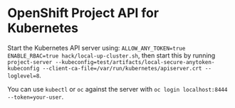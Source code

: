OpenShift Project API for Kubernetes
====================================

Start the Kubernetes API server using: `ALLOW_ANY_TOKEN=true ENABLE_RBAC=true hack/local-up-cluster.sh`, then start this by running `project-server --kubeconfig=test/artifacts/local-secure-anytoken-kubeconfig --client-ca-file=/var/run/kubernetes/apiserver.crt --loglevel=8`.

You can use `kubectl` or `oc` against the server with `oc login localhost:8444 --token=your-user`.
